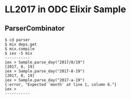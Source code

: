 # LL2017 in ODC Elixir Sample

## ParserCombinator

```
$ cd parser
$ mix deps.get
$ mix.compile
$ iex -S mix
-----------
iex > Sample.parse_day("2017/8/19")
[2017, 8, 19]
iex > Sample.parse_day("2017-8-19")
[2017, 8, 19]
iex > Sample.parse_day("2017-a-19")
{:error, "Expected `month` at line 1, column 6."}
iex >
-----------
```
